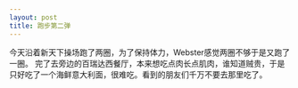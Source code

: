 ```yaml
---
layout: post
title: 跑步第二弹
---
```

今天沿着新天下操场跑了两圈，为了保持体力，Webster感觉两圈不够于是又跑了一圈。
完了去旁边的百瑞达西餐厅，本来想吃点肉长点肌肉，谁知道贼贵，于是只好吃了一个海鲜意大利面，很难吃。看到的朋友们千万不要去那里吃了。
